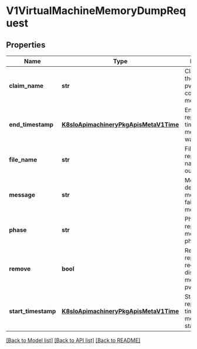 # V1VirtualMachineMemoryDumpRequest

## Properties
Name | Type | Description | Notes
------------ | ------------- | ------------- | -------------
**claim_name** | **str** | ClaimName is the name of the pvc that will contain the memory dump | 
**end_timestamp** | [**K8sIoApimachineryPkgApisMetaV1Time**](K8sIoApimachineryPkgApisMetaV1Time.md) | EndTimestamp represents the time the memory dump was completed | [optional] 
**file_name** | **str** | FileName represents the name of the output file | [optional] 
**message** | **str** | Message is a detailed message about failure of the memory dump | [optional] 
**phase** | **str** | Phase represents the memory dump phase | 
**remove** | **bool** | Remove represents request of dissociating the memory dump pvc | [optional] 
**start_timestamp** | [**K8sIoApimachineryPkgApisMetaV1Time**](K8sIoApimachineryPkgApisMetaV1Time.md) | StartTimestamp represents the time the memory dump started | [optional] 

[[Back to Model list]](../README.md#documentation-for-models) [[Back to API list]](../README.md#documentation-for-api-endpoints) [[Back to README]](../README.md)


